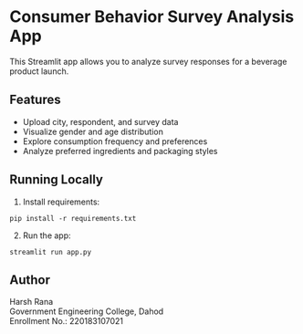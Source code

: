 # Consumer Behavior Survey Analysis App

This Streamlit app allows you to analyze survey responses for a beverage product launch.

## Features

- Upload city, respondent, and survey data
- Visualize gender and age distribution
- Explore consumption frequency and preferences
- Analyze preferred ingredients and packaging styles

## Running Locally

1. Install requirements:
```
pip install -r requirements.txt
```

2. Run the app:
```
streamlit run app.py
```

## Author

Harsh Rana  
Government Engineering College, Dahod  
Enrollment No.: 220183107021